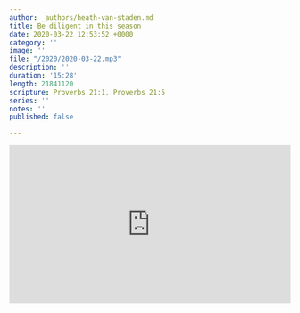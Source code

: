 ```yaml
---
author: _authors/heath-van-staden.md
title: Be diligent in this season
date: 2020-03-22 12:53:52 +0000
category: ''
image: ''
file: "/2020/2020-03-22.mp3"
description: ''
duration: '15:28'
length: 21841120
scripture: Proverbs 21:1, Proverbs 21:5
series: ''
notes: ''
published: false

---
```

<div style="padding:56.25% 0 0 0;position:relative;"><iframe src="https://player.vimeo.com/video/400554381?title=0&byline=0&portrait=0" style="position:absolute;top:0;left:0;width:100%;height:100%;" frameborder="0" allow="autoplay; fullscreen" allowfullscreen></iframe></div><script src="https://player.vimeo.com/api/player.js"></script>